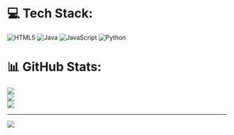 
# 💻 Tech Stack:
![HTML5](https://img.shields.io/badge/html5-%23E34F26.svg?style=for-the-badge&logo=html5&logoColor=white) ![Java](https://img.shields.io/badge/java-%23ED8B00.svg?style=for-the-badge&logo=openjdk&logoColor=white) ![JavaScript](https://img.shields.io/badge/javascript-%23323330.svg?style=for-the-badge&logo=javascript&logoColor=%23F7DF1E) ![Python](https://img.shields.io/badge/python-3670A0?style=for-the-badge&logo=python&logoColor=ffdd54)
# 📊 GitHub Stats:
![](https://github-readme-stats.vercel.app/api?username=ShubhamGawade2544&theme=dark&hide_border=false&include_all_commits=false&count_private=false)<br/>
![](https://github-readme-streak-stats.herokuapp.com/?user=ShubhamGawade2544&theme=dark&hide_border=false)<br/>
![](https://github-readme-stats.vercel.app/api/top-langs/?username=ShubhamGawade2544&theme=dark&hide_border=false&include_all_commits=false&count_private=false&layout=compact)

---
[![](https://visitcount.itsvg.in/api?id=ShubhamGawade2544&icon=0&color=0)](https://visitcount.itsvg.in)

<!-- Proudly created with GPRM ( https://gprm.itsvg.in ) -->
